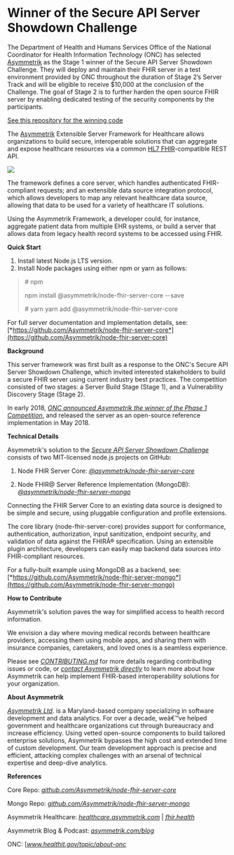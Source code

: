 # Winner of the Secure API Server Showdown Challenge
The Department of Health and Humans Services Office of the National Coordinator for Health Information Technology (ONC) has selected [Asymmetrik](https://www.asymmetrik.com/) as the Stage 1 winner of the Secure API Server Showdown Challenge. They will deploy and maintain their FHIR server in a test environment provided by ONC throughout the duration of Stage 2’s Server Track and will be eligible to receive $10,000 at the conclusion of the Challenge. The goal of Stage 2 is to further harden the open source FHIR server by enabling dedicated testing of the security components by the participants.

[See this repository for the winning code](https://github.com/Asymmetrik/node-fhir-server-core)

The [Asymmetrik](https://asymmetrik.com/healthcare) Extensible Server Framework for Healthcare allows organizations to build secure, interoperable solutions that can aggregate and expose healthcare resources via a common [HL7 FHIR](https://www.hl7.org/fhir/)-compatible REST API.

![](https://www.asymmetrik.com/wp-content/uploads/2018/01/FHIR-Server-Architecture_Update.png)

The framework defines a core server, which handles authenticated FHIR-compliant requests; and an extensible data source integration protocol, which allows developers to map any relevant healthcare data source, allowing that data to be used for a variety of healthcare IT solutions.

Using the Asymmetrik Framework, a developer could, for instance, aggregate patient data from multiple EHR systems, or build a server that allows data from legacy health record systems to be accessed using FHIR.

**Quick Start**

1.  Install latest Node.js LTS version.
2.  Install Node packages using either npm or yarn as follows:
> \# npm
>
> npm install @asymmetrik/node-fhir-server-core --save
> 
> \# yarn
> yarn add @asymmetrik/node-fhir-server-core

For full server documentation and implementation details, see:
[*https://github.com/Asymmetrik/node-fhir-server-core*](https://github.com/Asymmetrik/node-fhir-server-core)

**Background**

This server framework was first built as a response to the ONC's Secure API Server Showdown Challenge, which invited interested stakeholders to build a secure FHIR server using current industry best practices. The competition consisted of two stages: a Server Build Stage (Stage 1), and a Vulnerability Discovery Stage (Stage 2).

In early 2018, [*ONC announced Asymmetrik the winner of the Phase 1 Competition*](https://www.challenge.gov/challenge/secure-api-server-showdown-challenge/), and released the server as an open-source reference implementation in May 2018.

**Technical Details**

Asymmetrik's solution to the [*Secure API Server Showdown Challenge*](https://www.challenge.gov/challenge/secure-api-server-showdown-challenge/) consists of two MIT-licensed node.js projects on GitHub:

1.  Node FHIR Server Core: [*@asymmetrik/node-fhir-server-core*](https://github.com/Asymmetrik/node-fhir-server-core)

2.  Node FHIR@ Server Reference Implementation (MongoDB): [*@asymmetrik/node-fhir-server-mongo*](https://github.com/Asymmetrik/node-fhir-server-mongo)

Connecting the FHIR Server Core to an existing data source is designed to be simple and secure, using pluggable configuration and profile extensions.

The core library (node-fhir-server-core) provides support for conformance, authentication, authorization, input sanitization, endpoint security, and validation of data against the FHIRÂ® specification. Using an extensible plugin architecture, developers can easily map backend data sources into FHIR-compliant resources.

For a fully-built example using MongoDB as a backend, see:\
[*https://github.com/Asymmetrik/node-fhir-server-mongo*](https://github.com/Asymmetrik/node-fhir-server-mongo)


**How to Contribute**

Asymmetrik's solution paves the way for simplified access to health record information.

We envision a day where moving medical records between healthcare providers, accessing them using mobile apps, and sharing them with insurance companies, caretakers, and loved ones is a seamless experience.

Please see [*CONTRIBUTING.md*](https://github.com/Asymmetrik/node-fhir-server-core/blob/master/.github/CONTRIBUTING.md) for more details regarding contributing issues or code, or [*contact Asymmetrik directly*](https://www.asymmetrik.com/about/contact-us/) to learn more about how Asymmetrik can help implement FHIR-based interoperability solutions for your organization.


**About Asymmetrik**

[*Asymmetrik Ltd*](https://www.asymmetrik.com). is a Maryland-based company specializing in software development and data analytics. For over a decade, weâ€™ve helped government and healthcare organizations cut through bureaucracy and increase efficiency. Using vetted open-source components to build tailored enterprise solutions, Asymmetrik bypasses the high cost and extended time of custom development. Our team development approach is precise and efficient, attacking complex challenges with an arsenal of technical expertise and deep-dive analytics.


**References**

Core Repo: [*github.com/Asymmetrik/node-fhir-server-core*](https://github.com/Asymmetrik/node-fhir-server-core)

Mongo Repo: [*github.com/Asymmetrik/node-fhir-server-mongo*](https://github.com/Asymmetrik/node-fhir-server-mongo)

Asymmetrik Healthcare: [*healthcare.asymmetrik.com*](https://www.asymmetrik.com/solutions/healthcare/) | [*fhir.health*](http://fhir.health)

Asymmetrik Blog & Podcast: [*asymmetrik.com/blog*](http://www.asymmetrik.com/blog)

ONC: [*www.healthit.gov/topic/about-onc*

